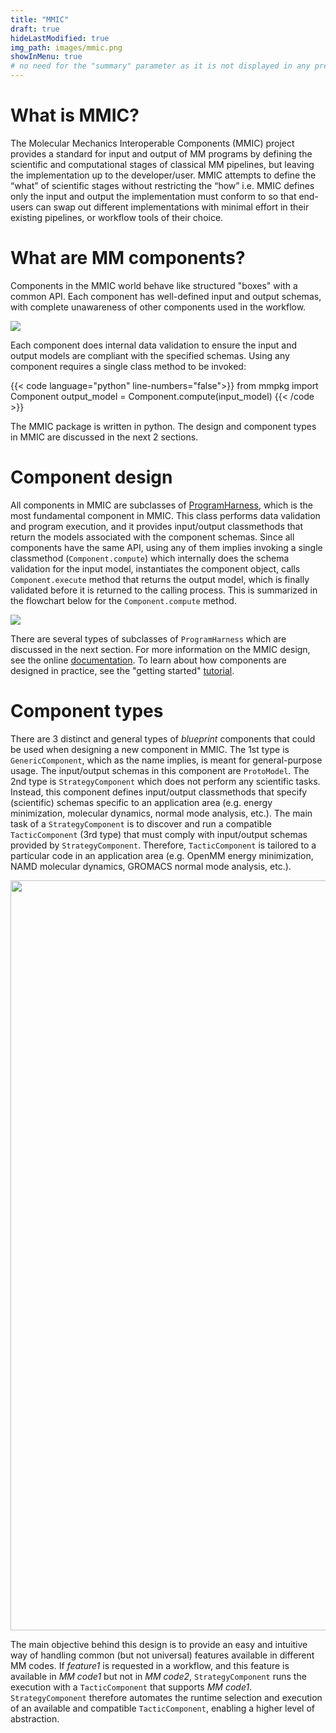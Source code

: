 ```yaml
---
title: "MMIC"
draft: true
hideLastModified: true
img_path: images/mmic.png
showInMenu: true
# no need for the "summary" parameter as it is not displayed in any previews
---
```



# What is MMIC?
The Molecular Mechanics Interoperable Components (MMIC) project provides a standard for input and output of MM programs by defining the scientific and computational stages of classical MM pipelines, but leaving the implementation up to the developer/user. MMIC attempts to define the “what” of scientific stages without restricting the “how” i.e. MMIC defines only the input and output the implementation must conform to so that end-users can swap out different implementations with minimal effort in their existing pipelines, or workflow tools of their choice.


# What are MM components?
Components in the MMIC world behave like structured "boxes" with a common API. Each component has well-defined input and output schemas, with complete unawareness of other components used in the workflow.

<p class="aligncenter">
<img src="/images/component.png">
</p>

Each component does internal data validation to ensure the input and output models are compliant with the specified schemas. Using any component requires a single class method to be invoked:

{{< code language="python" line-numbers="false">}}
from mmpkg import Component
output_model = Component.compute(input_model) 
{{< /code >}}


The MMIC package is written in python. The design and component types in MMIC are discussed in the next 2 sections.

# Component design
All components in MMIC are subclasses of [ProgramHarness]((https://github.com/MolSSI/mmic/blob/main/mmic/components/base/base_component.py#L8)), which is the most fundamental component in MMIC. This class
performs data validation and program execution, and it provides input/output classmethods that return the models associated with the component schemas. Since all components have the same API, using any of 
them implies invoking a single classmethod (`Component.compute`) which internally does the schema validation for the input model, instantiates the component object, calls `Component.execute` method 
that returns the output model, which is finally validated before it is returned to the calling process. This is summarized in the flowchart below for the 
`Component.compute` method.

<p class="aligncenter">
<img src="/images/mmic_flowchart.svg">
</p>

There are several types of subclasses of `ProgramHarness` which are discussed in the next section. For more information on the MMIC design, see the online <a href="https://github.com/MolSSI/MMIC">documentation</a>. 
To learn about how components are designed in practice, see the "getting started" [tutorial](/tutorials/getting_started).

# Component types
There are 3 distinct and general types of *blueprint* components that could be used when designing a new component in MMIC. 
The 1st type is `GenericComponent`, which as the name implies, is meant for general-purpose usage. The input/output schemas in this component are `ProtoModel`.
The 2nd type is `StrategyComponent` which does not perform any scientific tasks. Instead, this component defines input/output classmethods that specify (scientific) schemas specific to an application area 
(e.g. energy minimization, molecular dynamics, normal mode analysis, etc.). The main task of a `StrategyComponent` is to discover and run a compatible `TacticComponent` (3rd type) that must comply with 
input/output schemas provided by `StrategyComponent`. Therefore, `TacticComponent` is tailored to a particular code in an application area (e.g. OpenMM energy minimization, NAMD molecular dynamics, 
GROMACS normal mode analysis, etc.). 

<p class="aligncenter">
<img src="/images/classes.png" width="1200">
</p>

The main objective behind this design is to provide an easy and intuitive way of handling common (but not universal) features available in different MM codes. 
If *feature1* is requested in a workflow, and this feature is available in *MM code1* but not in *MM code2*, `StrategyComponent` runs the execution with a `TacticComponent` that supports *MM code1*. 
`StrategyComponent` therefore automates the runtime selection and execution of an available and compatible `TacticComponent`, enabling a higher level of abstraction.

